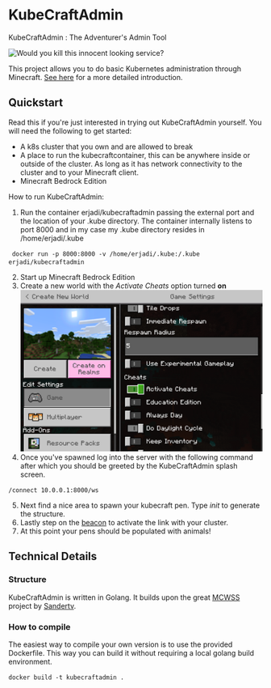 # KubeCraftAdmin
KubeCraftAdmin : The Adventurer's Admin Tool

![Would you kill this innocent looking service?](https://miro.medium.com/max/700/1*U4MfxStrHa41MUywGgT8ZQ.png)

This project allows you to do basic Kubernetes administration through Minecraft.
[See here](https://medium.com/@eric.jadi/minecraft-as-a-k8s-admin-tool-cf16f890de42) for a more detailed introduction.

## Quickstart  

Read this if you're just interested in trying out KubeCraftAdmin yourself.
You will need the following to get started:

- A k8s cluster that you own and are allowed to break
- A place to run the kubecraftcontainer, this can be anywhere inside or outside of the cluster. As long as it has network connectivity to the cluster and to your Minecraft client.
- Minecraft Bedrock Edition

How to run KubeCraftAdmin:

1. Run the container erjadi/kubecraftadmin passing the external port and the location of your .kube directory. The container internally listens to port 8000 and in my case my .kube directory resides in /home/erjadi/.kube
```
 docker run -p 8000:8000 -v /home/erjadi/.kube:/.kube erjadi/kubecraftadmin
```
2. Start up Minecraft Bedrock Edition
3. Create a new world with the *Activate Cheats* option turned **on**
 ![Activate Cheats](/img/cheats.png)
4. Once you've spawned log into the server with the following command after which you should be greeted by the KubeCraftAdmin splash screen.
```
/connect 10.0.0.1:8000/ws
```
5. Next find a nice area to spawn your kubecraft pen. Type *init* to generate the structure.
6. Lastly step on the [beacon](https://minecraft.gamepedia.com/Beacon) to activate the link with your cluster.
7. At this point your pens should be populated with animals!

## Technical Details

### Structure

KubeCraftAdmin is written in Golang. It builds upon the great [MCWSS](https://github.com/Sandertv/mcwss) project by [Sandertv](https://github.com/Sandertv).


### How to compile

The easiest way to compile your own version is to use the provided Dockerfile.
This way you can build it without requiring a local golang build environment.

```
docker build -t kubecraftadmin .
```

